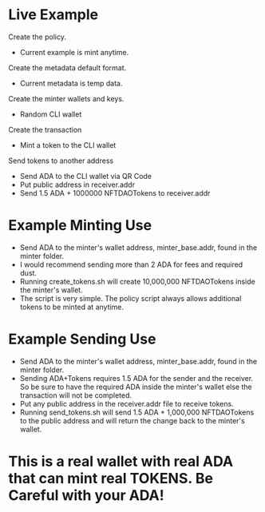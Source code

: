 # Live Example

Create the policy. 
- Current example is mint anytime.

Create the metadata default format.
- Current metadata is temp data.

Create the minter wallets and keys.
- Random CLI wallet

Create the transaction
- Mint a token to the CLI wallet

Send tokens to another address
- Send ADA to the CLI wallet via QR Code 
- Put public address in receiver.addr
- Send 1.5 ADA + 1000000 NFTDAOTokens to receiver.addr

# Example Minting Use

- Send ADA to the minter's wallet address, minter_base.addr, found in the minter folder.
- I would recommend sending more than 2 ADA for fees and required dust. 
- Running create_tokens.sh will create 10,000,000 NFTDAOTokens inside the minter's wallet. 
- The script is very simple. The policy script always allows additional tokens to be minted at anytime.

# Example Sending Use
- Send ADA to the minter's wallet address, minter_base.addr, found in the minter folder.
- Sending ADA+Tokens requires 1.5 ADA for the sender and the receiver. So be sure to have the required
ADA inside the minter's wallet else the transaction will not be completed. 
- Put any public address in the receiver.addr file to receive tokens. 
- Running send_tokens.sh will send 1.5 ADA + 1,000,000 NFTDAOTokens to the public address and will return the change back to the minter's wallet.

# This is a real wallet with real ADA that can mint real TOKENS. Be Careful with your ADA!